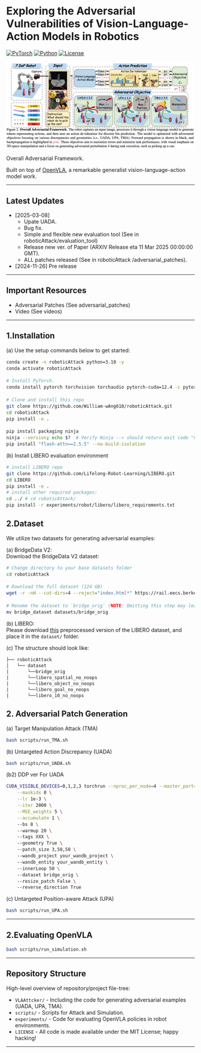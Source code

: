 # Exploring the Adversarial Vulnerabilities of Vision-Language-Action Models in Robotics



[![PyTorch](https://img.shields.io/badge/PyTorch-2.2.0-EE4C2C.svg?style=for-the-badge&logo=pytorch)](https://pytorch.org/get-started/locally/)
[![Python](https://img.shields.io/badge/python-3.10-blue?style=for-the-badge)](https://www.python.org)
[![License](https://img.shields.io/github/license/TRI-ML/prismatic-vlms?style=for-the-badge)](LICENSE)

<div align="center">
  <img src=".\fig\mainfig.png">
</div>
<p>
Overall Adversarial Framework. 
</p>

Built on top of [OpenVLA](https://github.com/openvla/openvla), a remarkable generalist vision-language-action model work. 

---

## Latest Updates
- [2025-03-08]
  - Upate UADA.
  - Bug fix.
  - Simple and flexible new evaluation tool (See in roboticAttack/evaluation_tool)
  - Release new ver. of Paper (ARXIV Release eta 11 Mar 2025 00:00:00 GMT).
  - ALL patches released (See in roboticAttack
/adversarial_patches).
- [2024-11-26] Pre release

---
## Important Resources
- Adversarial Patches (See adversarial_patches)
- Video (See videos)
---

## 1.Installation
(a) Use the setup commands below to get started:

```bash
conda create -n roboticAttack python=3.10 -y
conda activate roboticAttack

# Install PyTorch.
conda install pytorch torchvision torchaudio pytorch-cuda=12.4 -c pytorch -c nvidia -y

# Clone and install this repo
git clone https://github.com/William-wAng618/roboticAttack.git
cd roboticAttack
pip install -e .

pip install packaging ninja
ninja --version; echo $?  # Verify Ninja --> should return exit code "0"
pip install "flash-attn==2.5.5" --no-build-isolation
```

(b) Install LIBERO evaluation environment

```bash
# install LIBERO repo
git clone https://github.com/Lifelong-Robot-Learning/LIBERO.git
cd LIBERO
pip install -e .
# install other required packages:
cd ../ # cd roboticAttack/
pip install -r experiments/robot/libero/libero_requirements.txt
```

## 2.Dataset
We utilize two datasets for generating adversarial examples:

(a) BridgeData V2:\
Download the BridgeData V2 dataset:
```bash
# Change directory to your base datasets folder
cd roboticAttack

# Download the full dataset (124 GB)
wget -r -nH --cut-dirs=4 --reject="index.html*" https://rail.eecs.berkeley.edu/datasets/bridge_release/data/tfds/bridge_dataset/

# Rename the dataset to `bridge_orig` (NOTE: Omitting this step may lead to runtime errors later)
mv bridge_dataset datasets/bridge_orig
```

(b) LIBERO: \
Please download [this](https://huggingface.co/datasets/openvla/modified_libero_rlds/tree/main) preprocessed version of the LIBERO dataset, and place it in the `dataset/` folder.

(c) The structure should look like:

    ├── roboticAttack
    │   └── dataset
    |       └──bridge_orig
    |       └──libero_spatial_no_noops
    |       └──libero_object_no_noops
    |       └──libero_goal_no_noops
    |       └──libero_10_no_noops
## 2. Adversarial Patch Generation
(a) Target Manipulation Attack (TMA)
```bash
bash scripts/run_TMA.sh
```

(b) Untargeted Action Discrepancy (UADA)
```bash
bash scripts/run_UADA.sh
```

(b2) DDP ver For UADA
```bash
CUDA_VISIBLE_DEVICES=0,1,2,3 torchrun --nproc_per_node=4 --master_port=29501 VLAAttacker/UADA_wrapper3_ddp.py \
    --maskidx 0 \
    --lr 1e-3 \
    --iter 2000 \
    --MSE_weights 5 \
    --accumulate 1 \                  
    --bs 8 \                            
    --warmup 20 \                        
    --tags XXX \                         
    --geometry True \                    
    --patch_size 3,50,50 \               
    --wandb_project your_wandb_project \ 
    --wandb_entity your_wandb_entity \   
    --innerLoop 50 \                     
    --dataset bridge_orig \              
    --resize_patch False \               
    --reverse_direction True           
```

(c) Untargeted Position-aware Attack (UPA)
```bash
bash scripts/run_UPA.sh
```

---
## 2.Evaluating OpenVLA

```bash
bash scripts/run_simulation.sh
```

---

## Repository Structure

High-level overview of repository/project file-tree:

+ `VLAAttcker/` - Including the code for generating adversarial examples (UADA, UPA, TMA).
+ `scripts/` - Scripts for Attack and Simulation.
+ `experiments/` - Code for evaluating OpenVLA policies in robot environments.
+ `LICENSE` - All code is made available under the MIT License; happy hacking!

---

